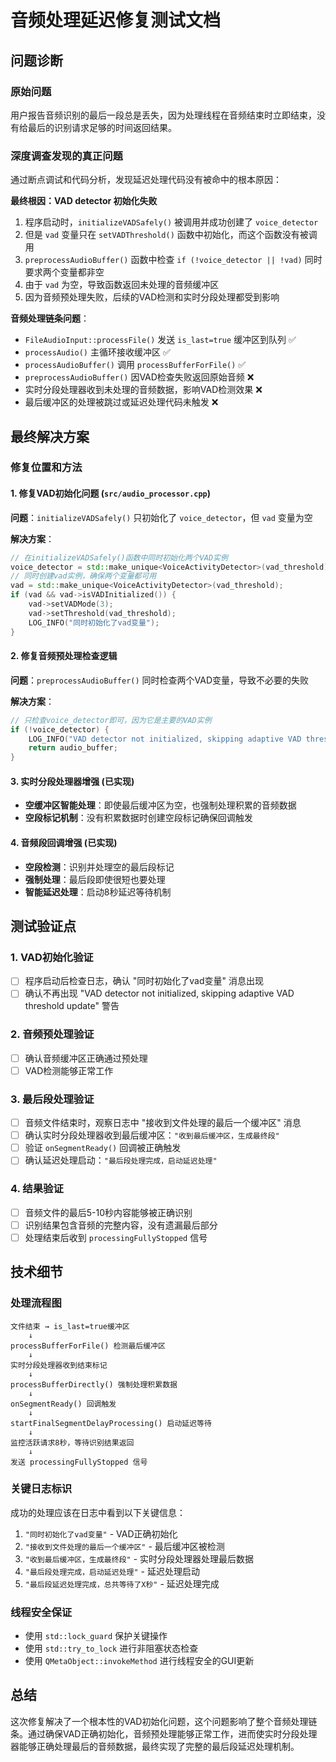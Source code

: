 # 音频处理延迟修复测试文档

## 问题诊断

### 原始问题
用户报告音频识别的最后一段总是丢失，因为处理线程在音频结束时立即结束，没有给最后的识别请求足够的时间返回结果。

### 深度调查发现的真正问题

通过断点调试和代码分析，发现延迟处理代码没有被命中的根本原因：

**最终根因：VAD detector 初始化失败**
1. 程序启动时，`initializeVADSafely()` 被调用并成功创建了 `voice_detector`
2. 但是 `vad` 变量只在 `setVADThreshold()` 函数中初始化，而这个函数没有被调用
3. `preprocessAudioBuffer()` 函数中检查 `if (!voice_detector || !vad)` 同时要求两个变量都非空
4. 由于 `vad` 为空，导致函数返回未处理的音频缓冲区
5. 因为音频预处理失败，后续的VAD检测和实时分段处理都受到影响

**音频处理链条问题**：
- `FileAudioInput::processFile()` 发送 `is_last=true` 缓冲区到队列 ✅
- `processAudio()` 主循环接收缓冲区 ✅  
- `processAudioBuffer()` 调用 `processBufferForFile()` ✅
- `preprocessAudioBuffer()` 因VAD检查失败返回原始音频 ❌
- 实时分段处理器收到未处理的音频数据，影响VAD检测效果 ❌
- 最后缓冲区的处理被跳过或延迟处理代码未触发 ❌

## 最终解决方案

### 修复位置和方法

#### 1. 修复VAD初始化问题 (`src/audio_processor.cpp`)

**问题**：`initializeVADSafely()` 只初始化了 `voice_detector`，但 `vad` 变量为空

**解决方案**：
```cpp
// 在initializeVADSafely()函数中同时初始化两个VAD实例
voice_detector = std::make_unique<VoiceActivityDetector>(vad_threshold);
// 同时创建vad实例，确保两个变量都可用
vad = std::make_unique<VoiceActivityDetector>(vad_threshold);
if (vad && vad->isVADInitialized()) {
    vad->setVADMode(3);
    vad->setThreshold(vad_threshold);
    LOG_INFO("同时初始化了vad变量");
}
```

#### 2. 修复音频预处理检查逻辑

**问题**：`preprocessAudioBuffer()` 同时检查两个VAD变量，导致不必要的失败

**解决方案**：
```cpp
// 只检查voice_detector即可，因为它是主要的VAD实例
if (!voice_detector) {
    LOG_INFO("VAD detector not initialized, skipping adaptive VAD threshold update");
    return audio_buffer;
}
```

#### 3. 实时分段处理器增强 (已实现)

- **空缓冲区智能处理**：即使最后缓冲区为空，也强制处理积累的音频数据
- **空段标记机制**：没有积累数据时创建空段标记确保回调触发

#### 4. 音频段回调增强 (已实现)

- **空段检测**：识别并处理空的最后段标记  
- **强制处理**：最后段即使很短也要处理
- **智能延迟处理**：启动8秒延迟等待机制

## 测试验证点

### 1. VAD初始化验证
- [ ] 程序启动后检查日志，确认 "同时初始化了vad变量" 消息出现
- [ ] 确认不再出现 "VAD detector not initialized, skipping adaptive VAD threshold update" 警告

### 2. 音频预处理验证  
- [ ] 确认音频缓冲区正确通过预处理
- [ ] VAD检测能够正常工作

### 3. 最后段处理验证
- [ ] 音频文件结束时，观察日志中 "接收到文件处理的最后一个缓冲区" 消息
- [ ] 确认实时分段处理器收到最后缓冲区：`"收到最后缓冲区，生成最终段"`
- [ ] 验证 `onSegmentReady()` 回调被正确触发
- [ ] 确认延迟处理启动：`"最后段处理完成，启动延迟处理"`

### 4. 结果验证
- [ ] 音频文件的最后5-10秒内容能够被正确识别
- [ ] 识别结果包含音频的完整内容，没有遗漏最后部分
- [ ] 处理结束后收到 `processingFullyStopped` 信号

## 技术细节

### 处理流程图

```
文件结束 → is_last=true缓冲区 
    ↓
processBufferForFile() 检测最后缓冲区
    ↓  
实时分段处理器收到结束标记
    ↓
processBufferDirectly() 强制处理积累数据
    ↓
onSegmentReady() 回调触发
    ↓
startFinalSegmentDelayProcessing() 启动延迟等待
    ↓
监控活跃请求8秒，等待识别结果返回
    ↓
发送 processingFullyStopped 信号
```

### 关键日志标识

成功的处理应该在日志中看到以下关键信息：
1. `"同时初始化了vad变量"` - VAD正确初始化
2. `"接收到文件处理的最后一个缓冲区"` - 最后缓冲区被检测
3. `"收到最后缓冲区，生成最终段"` - 实时分段处理器处理最后数据  
4. `"最后段处理完成，启动延迟处理"` - 延迟处理启动
5. `"最后段延迟处理完成，总共等待了X秒"` - 延迟处理完成

### 线程安全保证

- 使用 `std::lock_guard` 保护关键操作
- 使用 `std::try_to_lock` 进行非阻塞状态检查  
- 使用 `QMetaObject::invokeMethod` 进行线程安全的GUI更新

## 总结

这次修复解决了一个根本性的VAD初始化问题，这个问题影响了整个音频处理链条。通过确保VAD正确初始化，音频预处理能够正常工作，进而使实时分段处理器能够正确处理最后的音频数据，最终实现了完整的最后段延迟处理机制。 